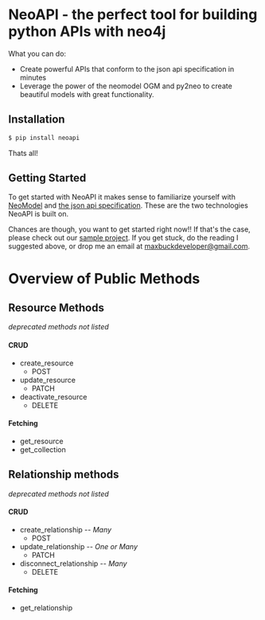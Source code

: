 # NeoAPI - the perfect tool for building python APIs with neo4j


What you can do:
 
 * Create powerful APIs that conform to the json api specification in minutes
 * Leverage the power of the neomodel OGM and py2neo to create beautiful models with great functionality.
 

## Installation

```sh
$ pip install neoapi
```
Thats all!

## Getting Started

To get started with NeoAPI it makes sense to familiarize yourself with [NeoModel](http://neomodel.readthedocs.org/en/latest/) and [the json api specification](http://jsonapi.org/).  These are the two technologies NeoAPI is built on.  

Chances are though, you want to get started right now!! If that's the case, please check out our [sample project](https://github.com/buckmaxwell/sample-neo-api). If you get stuck, do the reading I suggested above, or drop me an email at maxbuckdeveloper@gmail.com.


# Overview of Public Methods


## Resource Methods
*deprecated methods not listed*

#### CRUD
* create_resource
  * POST
* update_resource
  * PATCH
* deactivate_resource
  * DELETE

#### Fetching
* get_resource
* get_collection

## Relationship methods
*deprecated methods not listed*

#### CRUD
* create_relationship -- *Many*
  * POST
* update_relationship -- *One or Many*
  * PATCH
* disconnect_relationship -- *Many*
  * DELETE

#### Fetching
* get_relationship